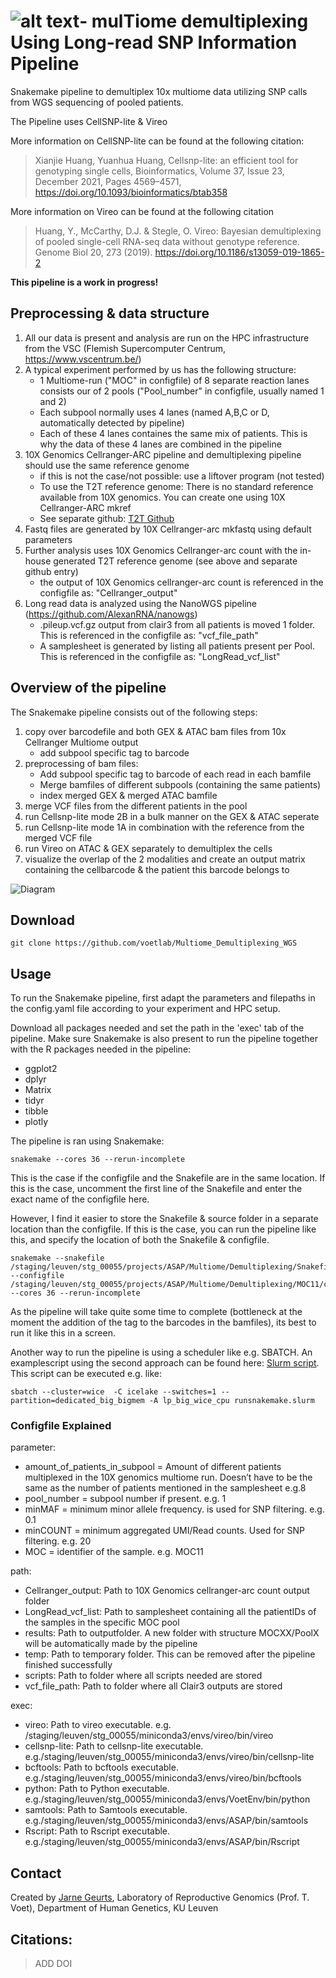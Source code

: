 # ![alt text](TULIP.png)- mulTiome demultiplexing Using Long-read SNP Information Pipeline 

Snakemake pipeline to demultiplex 10x multiome data utilizing SNP calls from WGS sequencing of pooled patients.

The Pipeline uses CellSNP-lite & Vireo 

More information on CellSNP-lite can be found at the following citation:
> Xianjie Huang, Yuanhua Huang, Cellsnp-lite: an efficient tool for genotyping single cells, Bioinformatics, Volume 37, Issue 23, December 2021, Pages 4569–4571, https://doi.org/10.1093/bioinformatics/btab358 

More information on Vireo can be found at the following citation
> Huang, Y., McCarthy, D.J. & Stegle, O. Vireo: Bayesian demultiplexing of pooled single-cell RNA-seq data without genotype reference. Genome Biol 20, 273 (2019). https://doi.org/10.1186/s13059-019-1865-2

 __This pipeline is a work in progress!__

## Preprocessing & data structure 
1) All our data is present and analysis are run on the HPC infrastructure from the VSC (Flemish Supercomputer Centrum, https://www.vscentrum.be/)
2) A typical experiment performed by us has the following structure:
   - 1 Multiome-run ("MOC" in configfile) of 8 separate reaction lanes consists our of 2 pools ("Pool_number" in configfile, usually named 1 and 2)
   - Each subpool normally uses 4 lanes (named A,B,C or D, automatically detected by pipeline)
   - Each of these 4 lanes containes the same mix of patients. This is why the data of these 4 lanes are combined in the pipeline
3) 10X Genomics Cellranger-ARC pipeline and demultiplexing pipeline should use the same reference genome
   - if this is not the case/not possible: use a liftover program (not tested)
   - To use the T2T reference genome: There is no standard reference available from 10X genomics. You can create one using 10X Cellranger-ARC mkref
   - See separate github: [T2T Github](https://github.com/voetlab/)
4) Fastq files are generated by 10X Cellranger-arc mkfastq using default parameters
5) Further analysis uses 10X Genomics Cellranger-arc count with the in-house generated T2T reference genome (see above and separate github entry)
   - the output of 10X Genomics cellranger-arc count is referenced in the configfile as: "Cellranger_output"
6) Long read data is analyzed using the NanoWGS pipeline (https://github.com/AlexanRNA/nanowgs)
   - .pileup.vcf.gz output from clair3 from all patients is moved 1 folder. This is referenced in the configfile as: "vcf_file_path"
   - A samplesheet is generated by listing all patients present per Pool. This is referenced in the configfile as: "LongRead_vcf_list"

## Overview of the pipeline

The Snakemake pipeline consists out of the following steps:
1) copy over barcodefile and both GEX & ATAC bam files from 10x Cellranger Multiome output
   - add subpool specific tag to barcode
2) preprocessing of bam files:
   -  Add subpool specific tag to barcode of each read in each bamfile
   -  Merge bamfiles of different subpools (containing the same patients)
   -  index merged GEX & merged ATAC bamfile 
3) merge VCF files from the different patients in the pool
4) run Cellsnp-lite mode 2B in a bulk manner on the GEX & ATAC seperate
5) run Cellsnp-lite mode 1A in combination with the reference from the merged VCF file
6) run Vireo on ATAC & GEX separately to demultiplex the cells
7) visualize the overlap of the 2 modalities and create an output matrix containing the cellbarcode & the patient this barcode belongs to 

![Diagram](dag.svg)

## Download
```
git clone https://github.com/voetlab/Multiome_Demultiplexing_WGS
```
## Usage
To run the Snakemake pipeline, first adapt the parameters and filepaths in the config.yaml file according to your experiment and HPC setup.

Download all packages needed and set the path in the 'exec' tab of the pipeline. Make sure Snakemake is also present to run the pipeline together with the R packages needed in the pipeline: 
   - ggplot2
   - dplyr
   - Matrix
   - tidyr
   - tibble
   - plotly

The pipeline is ran using Snakemake:
```
snakemake --cores 36 --rerun-incomplete
```
This is the case if the configfile and the Snakefile are in the same location. If this is the case, uncomment the first line of the Snakefile and enter the exact name of the configfile here.

However, I find it easier to store the Snakefile & source folder in a separate location than the configfile. If this is the case, you can run the pipeline like this, and specify the location of both the Snakefile & configfile.

```
snakemake --snakefile /staging/leuven/stg_00055/projects/ASAP/Multiome/Demultiplexing/Snakefile  --configfile /staging/leuven/stg_00055/projects/ASAP/Multiome/Demultiplexing/MOC11/config_Pool1.yaml  --cores 36 --rerun-incomplete
```

As the pipeline will take quite some time to complete (bottleneck at the moment the addition of the tag to the barcodes in the bamfiles), its best to run it like this in a screen. 

Another way to run the pipeline is using a scheduler like e.g. SBATCH. An examplescript using the second approach can be found here: [Slurm script](runsnakemake.slurm). This script can be executed e.g. like: 
``` 
sbatch --cluster=wice  -C icelake --switches=1 --partition=dedicated_big_bigmem -A lp_big_wice_cpu runsnakemake.slurm
```

### Configfile Explained

parameter:
  - amount_of_patients_in_subpool = Amount of different patients multiplexed in the 10X genomics multiome run. Doesn’t have to be the same as the number of patients mentioned in the samplesheet e.g.8
  - pool_number = subpool number if present. e.g. 1
  - minMAF = minimum minor allele frequency. is used for SNP filtering. e.g. 0.1
  - minCOUNT = minimum aggregated UMI/Read counts. Used for SNP filtering. e.g. 20
  - MOC = identifier of the sample. e.g. MOC11

path:

  - Cellranger_output: Path to 10X Genomics cellranger-arc count output folder  
  - LongRead_vcf_list: Path to samplesheet containing all the patientIDs of the samples in the specific MOC pool
  - results: Path to outputfolder. A new folder with structure MOCXX/PoolX will be automatically made by the pipeline
  - temp: Path to temporary folder. This can be removed after the pipeline finished successfully
  - scripts: Path to folder where all scripts needed are stored
  - vcf_file_path: Path to folder where all Clair3 outputs are stored

exec:
  - vireo: Path to vireo executable. e.g. /staging/leuven/stg_00055/miniconda3/envs/vireo/bin/vireo
  - cellsnp-lite: Path to cellsnp-lite executable. e.g./staging/leuven/stg_00055/miniconda3/envs/vireo/bin/cellsnp-lite
  - bcftools: Path to bcftools executable. e.g./staging/leuven/stg_00055/miniconda3/envs/vireo/bin/bcftools
  - python: Path to Python executable. e.g./staging/leuven/stg_00055/miniconda3/envs/VoetEnv/bin/python
  - samtools: Path to Samtools executable. e.g./staging/leuven/stg_00055/miniconda3/envs/ASAP/bin/samtools
  - Rscript: Path to Rscript executable. e.g./staging/leuven/stg_00055/miniconda3/envs/ASAP/bin/Rscript

## Contact
Created by [Jarne Geurts](jarne.geurts@kuleuven.be), Laboratory of Reproductive Genomics (Prof. T. Voet), Department of Human Genetics, KU Leuven

## Citations:
> ADD DOI
